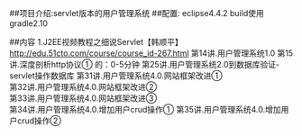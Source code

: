 ##项目介绍:servlet版本的用户管理系统
##配置:
eclipse4.4.2 build使用gradle2.10

##内容
1.J2EE视频教程之细说Servlet【韩顺平】 http://edu.51cto.com/course/course_id-267.html
第14讲.用户管理系统1.0
第15讲.深度剖析http协议①  的：0-5分钟
第25讲.用户管理系统2.0到数据库验证-servlet操作数据库
第31讲.用户管理系统4.0.网站框架改进①  
第32讲.用户管理系统4.0.网站框架改进②  
第33讲.用户管理系统4.0.网站框架改进③  
第34讲.用户管理系统4.0.增加用户crud操作① 
第35讲.用户管理系统4.0.增加用户crud操作②
